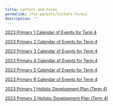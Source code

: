 ```yaml
---
title: Letters and Forms
permalink: /for-parents/letters-forms/
description: ""
---
```

[2023 Primary 1 Calendar of Events for Term 4](/files/mps%202023%20t4%20397a%20-%20p1%20yh%20letter%20and%20coe.pdf)

[2023 Primary 2 Calendar of Events for Term 4](/files/mps%202023%20t4%20397b%20-%20p2%20yh%20letter%20and%20coe.pdf)

[2023 Primary 3 Calendar of Events for Term 4](/files/mps%202023%20t4%20397c%20-%20p3%20yh%20letter%20and%20coe.pdf)

[2023 Primary 4 Calendar of Events for Term 4](/files/mps-2023-t4-397d%20-%20p4%20yh%20letter%20and%20coe.pdf)

[2023 Primary 5 Calendar of Events for Term 4](/files/mps-2023-t4-397e%20-%20p5%20yh%20letter%20and%20coe.pdf)

[2023 Primary 6 Calendar of Events for Term 4](/files/mps-2023-t4-397f%20-%20p6%20yh%20letter%20and%20coe.pdf)

[2023 Primary 1 Holistic Development Plan (Term 4)](/files/mps%202023%20t4%20385-p1%20assessment%202023%20(term%204).pdf)

[2023 Primary 2 Holistic Development Plan (Term 4)](/files/mps%202023%20t4%20386-%20p2%20assessment%202023%20(term%204).pdf)